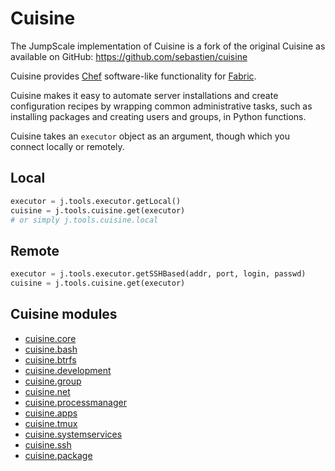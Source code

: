 # Cuisine

The JumpScale implementation of Cuisine is a fork of the original Cuisine as available on GitHub: <https://github.com/sebastien/cuisine>

Cuisine provides [Chef](https://en.wikipedia.org/wiki/Chef_(software)) software-like functionality for [Fabric](http://www.fabfile.org/).

Cuisine makes it easy to automate server installations and create configuration recipes by wrapping common administrative tasks, such as installing packages and creating users and groups, in Python functions.

Cuisine takes an `executor` object as an argument, though which you connect locally or remotely.

## Local

```python
executor = j.tools.executor.getLocal()
cuisine = j.tools.cuisine.get(executor)
# or simply j.tools.cuisine.local
```

## Remote

```python
executor = j.tools.executor.getSSHBased(addr, port, login, passwd)
cuisine = j.tools.cuisine.get(executor)
```

## Cuisine modules
- [cuisine.core](cuisine.core.md)
- [cuisine.bash](cuisine.bash.md)
- [cuisine.btrfs](cuisine.btrfs.md)
- [cuisine.development](cuisine.development.md)
- [cuisine.group](cuisine.group.md)
- [cuisine.net](cuisine.net.md)
- [cuisine.processmanager](cuisine.processmanager.md)
- [cuisine.apps](cuisine.apps.md)
- [cuisine.tmux](cuisine.tmux.md)
- [cuisine.systemservices](cuisine.systemservices.md)
- [cuisine.ssh](cuisine.ssh.md)
- [cuisine.package](cuisine.package.md)
